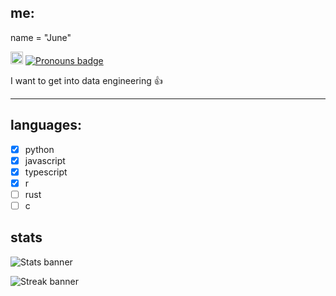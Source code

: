 ## me:
name = "June"
  
<a href='https://en.pronouns.page/@zilezia'><img src="https://en.pronouns.page/logo/logo-primary.svg" alt="Pronouns logo" title='pronouns' height="20"></a> [![Pronouns badge](https://img.shields.io/badge/she/it-c71585?style=plastic)](https://en.pronouns.page/@zilezia)

I want to get into data engineering 👍

---

## languages:
- [X] python
- [X] javascript
- [X] typescript
- [X] r
- [ ] rust
- [ ] c

## stats

![Stats banner](https://github-readme-stats.vercel.app/api?username=zilezia&theme=radical&show_icons=true&hide_border=false&count_private=true)

![Streak banner](https://github-readme-streak-stats.herokuapp.com/?user=zilezia&theme=radical&hide_border=false)
